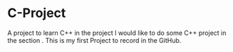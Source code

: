 # C-Project
A project to learn C++ in the project 
I would like to do some C++ project in the section .
 This is my first Project  to record in the GitHub.
